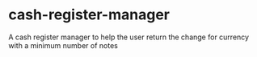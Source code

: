 # cash-register-manager
 A cash register manager to help the user return the change for currency with a minimum number of notes
